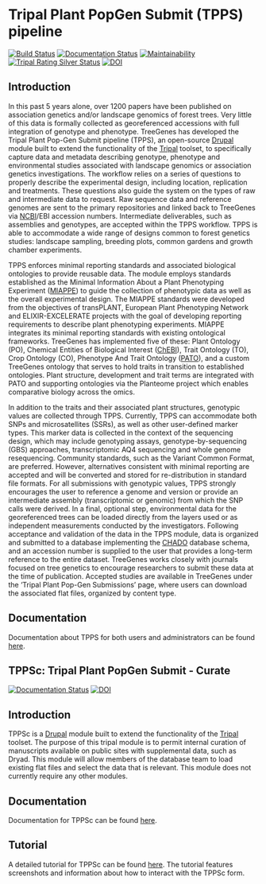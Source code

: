 # Tripal Plant PopGen Submit (TPPS) pipeline
[![Build Status](https://app.travis-ci.com/par12005/TPPS.svg?branch=7.x-1.x)](https://app.travis-ci.com/par12005/TPPS)
[![Documentation Status](https://readthedocs.org/projects/tpps/badge/?version=latest)](https://tpps.readthedocs.io/en/latest/?badge=latest)
[![Maintainability](https://api.codeclimate.com/v1/badges/81cd654f6b83fa66f079/maintainability)](https://codeclimate.com/github/par12005/TPPS/maintainability)
[![Tripal Rating Silver Status](https://tripal.readthedocs.io/en/7.x-3.x/_images/Tripal-Silver.png)](https://tripal.readthedocs.io/en/7.x-3.x/extensions/module_rating.html#Silver)
[![DOI](https://zenodo.org/badge/189632031.svg)](https://zenodo.org/badge/latestdoi/189632031)

## Introduction
In this past 5 years alone, over 1200 papers have been published on association genetics and/or landscape genomics of forest trees. Very little of this data is formally collected as georeferenced accessions with full integration of genotype and phenotype. TreeGenes has developed the Tripal Plant Pop-Gen Submit pipeline (TPPS), an open-source [Drupal](https://www.drupal.org/) module built to extend the functionality of the [Tripal](http://tripal.info/) toolset, to specifically capture data and metadata describing genotype, phenotype and environmental studies associated with landscape genomics or association genetics investigations. The workflow relies on a series of questions to properly describe the experimental design, including location, replication and treatments. These questions also guide the system on the types of raw and intermediate data to request. Raw sequence data and reference genomes are sent to the primary repositories and linked back to TreeGenes via [NCBI](https://www.ncbi.nlm.nih.gov/)/EBI accession numbers. Intermediate deliverables, such as assemblies and genotypes, are accepted within the TPPS workflow. TPPS is able to accommodate a wide range of designs common to forest genetics studies: landscape sampling, breeding plots, common gardens and growth chamber experiments.

TPPS enforces minimal reporting standards and associated biological ontologies to provide reusable data. The module employs standards established as the Minimal Information About a Plant Phenotyping Experiment ([MIAPPE](http://www.miappe.org/)) to guide the collection of phenotypic data as well as the overall experimental design. The MIAPPE standards were developed from the objectives of transPLANT, European Plant Phenotyping Network and ELIXIR-EXCELERATE projects with the goal of developing reporting requirements to describe plant phenotyping experiments. MIAPPE integrates its minimal reporting standards with existing ontological frameworks. TreeGenes has implemented five of these: Plant Ontology (PO), Chemical Entities of Biological Interest ([ChEBI](https://www.ebi.ac.uk/chebi/)), Trait Ontology (TO), Crop Ontology (CO), Phenotype And Trait Ontology ([PATO](https://github.com/pato-ontology/pato)), and a custom TreeGenes ontology that serves to hold traits in transition to established ontologies. Plant structure, development and trait terms are integrated with PATO and supporting ontologies via the Planteome project which enables comparative biology across the omics.

In addition to the traits and their associated plant structures, genotypic values are collected through TPPS. Currently, TPPS can accommodate both SNPs and microsatellites (SSRs), as well as other user-defined marker types. This marker data is collected in the context of the sequencing design, which may include genotyping assays, genotype-by-sequencing (GBS) approaches, transcriptomic AQ4 sequencing and whole genome resequencing. Community standards, such as the Variant Common Format, are preferred. However, alternatives consistent with minimal reporting are accepted and will be converted and stored for re-distribution in standard file formats. For all submissions with genotypic values, TPPS strongly encourages the user to reference a genome and version or provide an intermediate assembly (transcriptomic or genomic) from which the SNP calls were derived. In a final, optional step, environmental data for the georeferenced trees can be loaded directly from the layers used or as independent measurements conducted by the investigators. Following acceptance and validation of the data in the TPPS module, data is organized and submitted to a database implementing the [CHADO](http://gmod.org/wiki/Introduction_to_Chado) database schema, and an accession number is supplied to the user that provides a long-term reference to the entire dataset. TreeGenes works closely with journals focused on tree genetics to encourage researchers to submit these data at the time of publication. Accepted studies are available in TreeGenes under the ‘Tripal Plant Pop-Gen Submissions’ page, where users can download the associated flat files, organized by content type.

## Documentation
Documentation about TPPS for both users and administrators can be found [here](http://tpps.rtfd.io).



## TPPSc: Tripal Plant PopGen Submit - Curate
[![Documentation Status](https://readthedocs.org/projects/tppsc/badge/?version=latest)](https://tppsc.readthedocs.io/en/latest/?badge=latest)
[![DOI](https://zenodo.org/badge/194678174.svg)](https://zenodo.org/badge/latestdoi/194678174)

## Introduction
TPPSc is a [Drupal](https://www.drupal.org/) module built to extend the functionality of the [Tripal](http://tripal.info/) toolset. The purpose of this tripal module is to permit internal curation of manuscripts available on public sites with supplemental data, such as Dryad. This module will allow members of the database team to load existing flat files and select the data that is relevant. This module does not currently require any other modules.

## Documentation
Documentation for TPPSc can be found [here](http://tppsc.rtfd.io).

## Tutorial
A detailed tutorial for TPPSc can be found [here](https://tppsc.readthedocs.io/en/latest/tutorial.html). The tutorial features screenshots and information about how to interact with the TPPSc form.

